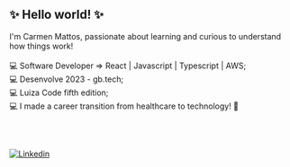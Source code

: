 ##  ✨ Hello world! ✨

I'm Carmen Mattos, passionate about learning and curious to understand how things work!
<br>
<br>
💻 Software Developer => React | Javascript | Typescript | AWS;
<br>
💻 Desenvolve 2023 - gb.tech;
<br>
💻 Luiza Code fifth edition; 
<br>
💻 I made a career transition from healthcare to technology! 💊

<br>
<br>

<!-- https://platform.linkedin.com/badges/js/profile.js -->

[![Linkedin](https://img.shields.io/badge/LinkedIn-0077B5?style=for-the-badge&logo=linkedin&logoColor=white)](https://br.linkedin.com/in/carmencmattos?trk=profile-badge)
